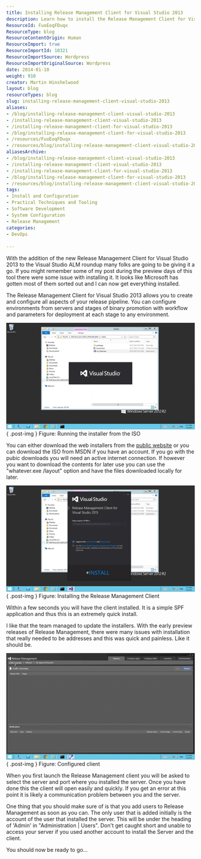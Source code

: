 ```yaml
---
title: Installing Release Management Client for Visual Studio 2013
description: Learn how to install the Release Management Client for Visual Studio 2013 effortlessly. Streamline your release pipeline with this quick and easy guide!
ResourceId: FuoEoqFDuqx
ResourceType: blog
ResourceContentOrigin: Human
ResourceImport: true
ResourceImportId: 10321
ResourceImportSource: Wordpress
ResourceImportOriginalSource: Wordpress
date: 2014-01-10
weight: 910
creator: Martin Hinshelwood
layout: blog
resourceTypes: blog
slug: installing-release-management-client-visual-studio-2013
aliases:
- /blog/installing-release-management-client-visual-studio-2013
- /installing-release-management-client-visual-studio-2013
- /installing-release-management-client-for-visual-studio-2013
- /blog/installing-release-management-client-for-visual-studio-2013
- /resources/FuoEoqFDuqx
- /resources/blog/installing-release-management-client-visual-studio-2013
aliasesArchive:
- /blog/installing-release-management-client-visual-studio-2013
- /installing-release-management-client-visual-studio-2013
- /installing-release-management-client-for-visual-studio-2013
- /blog/installing-release-management-client-for-visual-studio-2013
- /resources/blog/installing-release-management-client-visual-studio-2013
tags:
- Install and Configuration
- Practical Techniques and Tooling
- Software Development
- System Configuration
- Release Management
categories:
- DevOps

---
```

With the addition of the new Release Management Client for Visual Studio 2013 to the Visual Studio ALM roundup many folks are going to be giving it a go. If you might remember some of my post during the preview days of this tool there were some issue with installing it. It looks like Microsoft has gotten most of them sorted out and I can now get everything installed.

The Release Management Client for Visual Studio 2013 allows you to create and configure all aspects of your release pipeline. You can configure environments from servers and stages of binary promotion with workflow and parameters for deployment at each stage to any environment.

![](images/011014_1034_READYInstal1-1-1.png)  
{ .post-img }
Figure: Running the installer from the ISO

You can either download the web installers from the [public website](http://www.visualstudio.com/en-us/downloads) or you can download the ISO from MSDN if you have an account. If you go with the pubic downloads you will need an active internet connection. If however you want to download the contents for later use you can use the "whatever.exe /layout" option and have the files downloaded locally for later.

![](images/011014_1034_READYInstal2-2-2.png)  
{ .post-img }
Figure: Installing the Release Management Client

Within a few seconds you will have the client installed. It is a simple SPF application and thus this is an extremely quick install.

I like that the team managed to update the installers. With the early preview releases of Release Management, there were many issues with installation that really needed to be addresses and this was quick and painless. Like it should be.

![](images/011014_1034_READYInstal3-3-3.png)  
{ .post-img }
Figure: Configured client

When you first launch the Release Management client you will be asked to select the server and port where you installed the server. Once you have done this the client will open easily and quickly. If you get an error at this point it is likely a communication problem between you and the server.

One thing that you should make sure of is that you add users to Release Management as soon as you can. The only user that is added initially is the account of the user that installed the server. This will be under the heading of 'Admin' in "Administration | Users". Don't get caught short and unable to access your server if you used another account to install the Server and the client.

You should now be ready to go...
